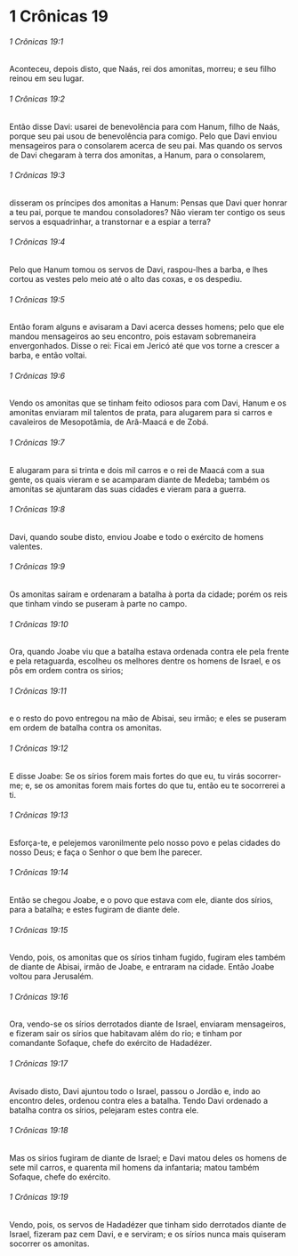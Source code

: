 # 1 Crônicas 19

###### 1 Crônicas 19:1

Aconteceu, depois disto, que Naás, rei dos amonitas, morreu; e seu filho reinou em seu lugar.

###### 1 Crônicas 19:2

Então disse Davi: usarei de benevolência para com Hanum, filho de Naás, porque seu pai usou de benevolência para comigo. Pelo que Davi enviou mensageiros para o consolarem acerca de seu pai. Mas quando os servos de Davi chegaram à terra dos amonitas, a Hanum, para o consolarem,

###### 1 Crônicas 19:3

disseram os príncipes dos amonitas a Hanum: Pensas que Davi quer honrar a teu pai, porque te mandou consoladores? Não vieram ter contigo os seus servos a esquadrinhar, a transtornar e a espiar a terra?

###### 1 Crônicas 19:4

Pelo que Hanum tomou os servos de Davi, raspou-lhes a barba, e lhes cortou as vestes pelo meio até o alto das coxas, e os despediu.

###### 1 Crônicas 19:5

Então foram alguns e avisaram a Davi acerca desses homens; pelo que ele mandou mensageiros ao seu encontro, pois estavam sobremaneira envergonhados. Disse o rei: Ficai em Jericó até que vos torne a crescer a barba, e então voltai.

###### 1 Crônicas 19:6

Vendo os amonitas que se tinham feito odiosos para com Davi, Hanum e os amonitas enviaram mil talentos de prata, para alugarem para si carros e cavaleiros de Mesopotâmia, de Arã-Maacá e de Zobá.

###### 1 Crônicas 19:7

E alugaram para si trinta e dois mil carros e o rei de Maacá com a sua gente, os quais vieram e se acamparam diante de Medeba; também os amonitas se ajuntaram das suas cidades e vieram para a guerra.

###### 1 Crônicas 19:8

Davi, quando soube disto, enviou Joabe e todo o exército de homens valentes.

###### 1 Crônicas 19:9

Os amonitas saíram e ordenaram a batalha à porta da cidade; porém os reis que tinham vindo se puseram à parte no campo.

###### 1 Crônicas 19:10

Ora, quando Joabe viu que a batalha estava ordenada contra ele pela frente e pela retaguarda, escolheu os melhores dentre os homens de Israel, e os pôs em ordem contra os sirios;

###### 1 Crônicas 19:11

e o resto do povo entregou na mão de Abisai, seu irmão; e eles se puseram em ordem de batalha contra os amonitas.

###### 1 Crônicas 19:12

E disse Joabe: Se os sírios forem mais fortes do que eu, tu virás socorrer-me; e, se os amonitas forem mais fortes do que tu, então eu te socorrerei a ti.

###### 1 Crônicas 19:13

Esforça-te, e pelejemos varonilmente pelo nosso povo e pelas cidades do nosso Deus; e faça o Senhor o que bem lhe parecer.

###### 1 Crônicas 19:14

Então se chegou Joabe, e o povo que estava com ele, diante dos sírios, para a batalha; e estes fugiram de diante dele.

###### 1 Crônicas 19:15

Vendo, pois, os amonitas que os sírios tinham fugido, fugiram eles também de diante de Abisai, irmão de Joabe, e entraram na cidade. Então Joabe voltou para Jerusalém.

###### 1 Crônicas 19:16

Ora, vendo-se os sírios derrotados diante de Israel, enviaram mensageiros, e fizeram sair os sírios que habitavam além do rio; e tinham por comandante Sofaque, chefe do exército de Hadadézer.

###### 1 Crônicas 19:17

Avisado disto, Davi ajuntou todo o Israel, passou o Jordão e, indo ao encontro deles, ordenou contra eles a batalha. Tendo Davi ordenado a batalha contra os sírios, pelejaram estes contra ele.

###### 1 Crônicas 19:18

Mas os sírios fugiram de diante de Israel; e Davi matou deles os homens de sete mil carros, e quarenta mil homens da infantaria; matou também Sofaque, chefe do exército.

###### 1 Crônicas 19:19

Vendo, pois, os servos de Hadadézer que tinham sido derrotados diante de Israel, fizeram paz cem Davi, e e serviram; e os sírios nunca mais quiseram socorrer os amonitas.

